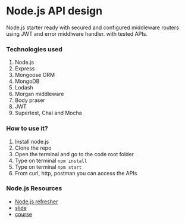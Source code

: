 # Node.js API design

Node.js starter ready with secured and configured middleware routers using JWT and error middlware handler. with tested APIs.

### Technologies used 
1. Node.js
2. Express
3. Mongoose ORM
4. MongoDB
5. Lodash
6. Morgan middleware
7. Body praser
8. JWT
9. Supertest, Chai and Mocha

### How to use it?
1. Install node.js
2. Clone the repo
3. Open the terminal and go to the code root folder
4. Type on terminal `npm install`
5. Type on terminal `npm start`
6. From curl, http, postman you can access the APIs

### Node.js Resources
- <a href="https://fem-node-api.netlify.com">Node.js refresher</a>
- <a href="https://slides.com/scotups/deck/fullscreen#/">slide</a>
- <a href="https://frontendmasters.com/courses/node-js/">course</a>
